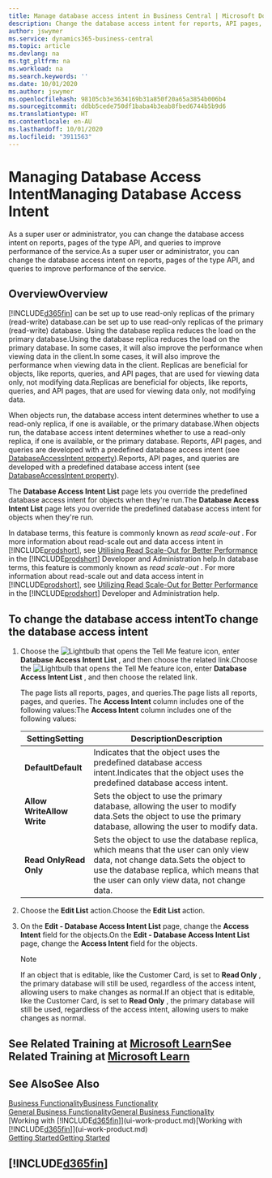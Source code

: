 ```yaml
---
title: Manage database access intent in Business Central | Microsoft Docs
description: Change the database access intent for reports, API pages, and queries.
author: jswymer
ms.service: dynamics365-business-central
ms.topic: article
ms.devlang: na
ms.tgt_pltfrm: na
ms.workload: na
ms.search.keywords: ''
ms.date: 10/01/2020
ms.author: jswymer
ms.openlocfilehash: 98105cb3e3634169b31a850f20a65a3854b006b4
ms.sourcegitcommit: ddbb5cede750df1baba4b3eab8fbed6744b5b9d6
ms.translationtype: HT
ms.contentlocale: en-AU
ms.lasthandoff: 10/01/2020
ms.locfileid: "3911563"
---
```

# <a name="managing-database-access-intent"></a><span data-ttu-id="13db0-103">Managing Database Access Intent</span><span class="sxs-lookup"><span data-stu-id="13db0-103">Managing Database Access Intent</span></span> 

<span data-ttu-id="13db0-104">As a super user or administrator, you can change the database access intent on reports, pages of the type API, and queries to improve performance of the service.</span><span class="sxs-lookup"><span data-stu-id="13db0-104">As a super user or administrator, you can change the database access intent on reports, pages of the type API, and queries to improve performance of the service.</span></span>

## <a name="overview"></a><span data-ttu-id="13db0-105">Overview</span><span class="sxs-lookup"><span data-stu-id="13db0-105">Overview</span></span>

[!INCLUDE[d365fin](includes/d365fin_md.md)] <span data-ttu-id="13db0-106">can be set up to use read-only replicas of the primary (read-write) database.</span><span class="sxs-lookup"><span data-stu-id="13db0-106">can be set up to use read-only replicas of the primary (read-write) database.</span></span> <span data-ttu-id="13db0-107">Using the database replica reduces the load on the primary database.</span><span class="sxs-lookup"><span data-stu-id="13db0-107">Using the database replica reduces the load on the primary database.</span></span> <span data-ttu-id="13db0-108">In some cases, it will also improve the performance when viewing data in the client.</span><span class="sxs-lookup"><span data-stu-id="13db0-108">In some cases, it will also improve the performance when viewing data in the client.</span></span> <span data-ttu-id="13db0-109">Replicas are beneficial for objects, like reports, queries, and API pages, that are used for viewing data only, not modifying data.</span><span class="sxs-lookup"><span data-stu-id="13db0-109">Replicas are beneficial for objects, like reports, queries, and API pages, that are used for viewing data only, not modifying data.</span></span>

<span data-ttu-id="13db0-110">When objects run, the database access intent determines whether to use a read-only replica, if one is available, or the primary database.</span><span class="sxs-lookup"><span data-stu-id="13db0-110">When objects run, the database access intent determines whether to use a read-only replica, if one is available, or the primary database.</span></span> <span data-ttu-id="13db0-111">Reports, API pages, and queries are developed with a predefined database access intent (see [DatabaseAccessIntent property](/dynamics365/business-central/dev-itpro/developer/properties/devenv-dataaccessintent-property)).</span><span class="sxs-lookup"><span data-stu-id="13db0-111">Reports, API pages, and queries are developed with a predefined database access intent (see [DatabaseAccessIntent property](/dynamics365/business-central/dev-itpro/developer/properties/devenv-dataaccessintent-property)).</span></span>

<span data-ttu-id="13db0-112">The **Database Access Intent List** page lets you override the predefined database access intent for objects when they're run.</span><span class="sxs-lookup"><span data-stu-id="13db0-112">The **Database Access Intent List** page lets you override the predefined database access intent for objects when they're run.</span></span>

<span data-ttu-id="13db0-113">In database terms, this feature is commonly known as *read scale-out* . For more information about read-scale out and data access intent in [!INCLUDE[prodshort](includes/prodshort.md)], see [Utilising Read Scale-Out for Better Performance](/dynamics365/business-central/dev-itpro/administration/database-read-scale-out-overview) in the [!INCLUDE[prodshort](includes/prodshort.md)] Developer and Administration help.</span><span class="sxs-lookup"><span data-stu-id="13db0-113">In database terms, this feature is commonly known as *read scale-out* . For more information about read-scale out and data access intent in [!INCLUDE[prodshort](includes/prodshort.md)], see [Utilizing Read Scale-Out for Better Performance](/dynamics365/business-central/dev-itpro/administration/database-read-scale-out-overview) in the [!INCLUDE[prodshort](includes/prodshort.md)] Developer and Administration help.</span></span>

## <a name="to-change-the-database-access-intent"></a><span data-ttu-id="13db0-114">To change the database access intent</span><span class="sxs-lookup"><span data-stu-id="13db0-114">To change the database access intent</span></span>

1. <span data-ttu-id="13db0-115">Choose the ![Lightbulb that opens the Tell Me feature](media/ui-search/search_small.png "Tell me what you want to do") icon, enter **Database Access Intent List** , and then choose the related link.</span><span class="sxs-lookup"><span data-stu-id="13db0-115">Choose the ![Lightbulb that opens the Tell Me feature](media/ui-search/search_small.png "Tell me what you want to do") icon, enter **Database Access Intent List** , and then choose the related link.</span></span>

    <span data-ttu-id="13db0-116">The page lists all reports, pages, and queries.</span><span class="sxs-lookup"><span data-stu-id="13db0-116">The page lists all reports, pages, and queries.</span></span> <span data-ttu-id="13db0-117">The **Access Intent** column includes one of the following values:</span><span class="sxs-lookup"><span data-stu-id="13db0-117">The **Access Intent** column includes one of the following values:</span></span>

    |<span data-ttu-id="13db0-118">**Setting**</span><span class="sxs-lookup"><span data-stu-id="13db0-118">**Setting**</span></span>|<span data-ttu-id="13db0-119">**Description**</span><span class="sxs-lookup"><span data-stu-id="13db0-119">**Description**</span></span>|  
    |------------|-------------|  
    |<span data-ttu-id="13db0-120">**Default**</span><span class="sxs-lookup"><span data-stu-id="13db0-120">**Default**</span></span>|<span data-ttu-id="13db0-121">Indicates that the object uses the predefined database access intent.</span><span class="sxs-lookup"><span data-stu-id="13db0-121">Indicates that the object uses the predefined database access intent.</span></span>|
    |<span data-ttu-id="13db0-122">**Allow Write**</span><span class="sxs-lookup"><span data-stu-id="13db0-122">**Allow Write**</span></span>|<span data-ttu-id="13db0-123">Sets the object to use the primary database, allowing the user to modify data.</span><span class="sxs-lookup"><span data-stu-id="13db0-123">Sets the object to use the primary database, allowing the user to modify data.</span></span>|
    |<span data-ttu-id="13db0-124">**Read Only**</span><span class="sxs-lookup"><span data-stu-id="13db0-124">**Read Only**</span></span>|<span data-ttu-id="13db0-125">Sets the object to use the database replica, which means that the user can only view data, not change data.</span><span class="sxs-lookup"><span data-stu-id="13db0-125">Sets the object to use the database replica, which means that the user can only view data, not change data.</span></span>|

2. <span data-ttu-id="13db0-126">Choose the **Edit List** action.</span><span class="sxs-lookup"><span data-stu-id="13db0-126">Choose the **Edit List** action.</span></span>

3. <span data-ttu-id="13db0-127">On the **Edit - Database Access Intent List** page, change the **Access Intent** field for the objects.</span><span class="sxs-lookup"><span data-stu-id="13db0-127">On the **Edit - Database Access Intent List** page, change the **Access Intent** field for the objects.</span></span>

    > [!NOTE]
    > <span data-ttu-id="13db0-128">If an object that is editable, like the Customer Card, is set to **Read Only** , the primary database will still be used, regardless of the access intent, allowing users to make changes as normal.</span><span class="sxs-lookup"><span data-stu-id="13db0-128">If an object that is editable, like the Customer Card, is set to **Read Only** , the primary database will still be used, regardless of the access intent, allowing users to make changes as normal.</span></span>

## <a name="see-related-training-at-microsoft-learn"></a><span data-ttu-id="13db0-129">See Related Training at [Microsoft Learn](/learn/paths/deploy-configure-dynamics-365-business-central/)</span><span class="sxs-lookup"><span data-stu-id="13db0-129">See Related Training at [Microsoft Learn](/learn/paths/deploy-configure-dynamics-365-business-central/)</span></span>

## <a name="see-also"></a><span data-ttu-id="13db0-130">See Also</span><span class="sxs-lookup"><span data-stu-id="13db0-130">See Also</span></span>
[<span data-ttu-id="13db0-131">Business Functionality</span><span class="sxs-lookup"><span data-stu-id="13db0-131">Business Functionality</span></span>](across-business-functionality.md)  
[<span data-ttu-id="13db0-132">General Business Functionality</span><span class="sxs-lookup"><span data-stu-id="13db0-132">General Business Functionality</span></span>](ui-across-business-areas.md)  
<span data-ttu-id="13db0-133">[Working with [!INCLUDE[d365fin](includes/d365fin_md.md)]](ui-work-product.md)</span><span class="sxs-lookup"><span data-stu-id="13db0-133">[Working with [!INCLUDE[d365fin](includes/d365fin_md.md)]](ui-work-product.md)</span></span>  
[<span data-ttu-id="13db0-134">Getting Started</span><span class="sxs-lookup"><span data-stu-id="13db0-134">Getting Started</span></span>](product-get-started.md)    

## [!INCLUDE[d365fin](includes/free_trial_md.md)]  
